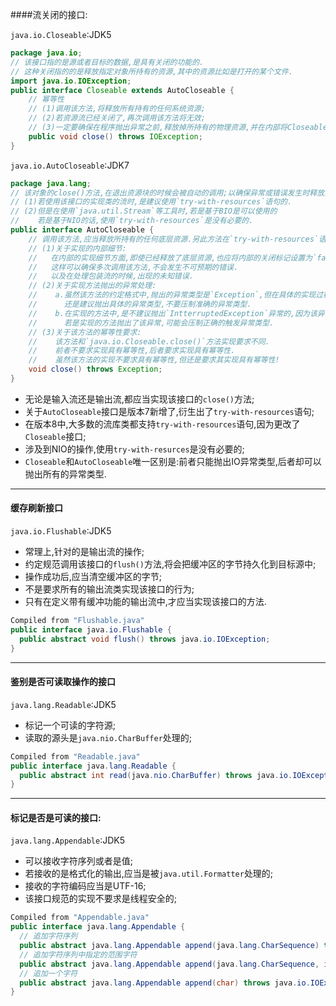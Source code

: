 ####流关闭的接口:  

`java.io.Closeable`:JDK5  
```java
package java.io;
// 该接口指的是源或者目标的数据,是具有关闭的功能的.  
// 这种关闭指的的是释放指定对象所持有的资源,其中的资源比如是打开的某个文件.  
import java.io.IOException;
public interface Closeable extends AutoCloseable {
    // 幂等性
    // (1)调用该方法,将释放所有持有的任何系统资源;  
    // (2)若资源流已经关闭了,再次调用该方法将无效;  
    // (3)一定要确保在程序抛出异常之前,释放掉所持有的物理资源,并在内部将Closeable标记为false;  
    public void close() throws IOException;
}
```  
`java.io.AutoCloseable`:JDK7  
```java
package java.lang;
// 该对象的close()方法,在退出资源块的时候会被自动的调用;以确保异常或错误发生时释放资源.  
// (1)若使用该接口的实现类的流时,是建议使用`try-with-resources`语句的.  
// (2)但是在使用`java.util.Stream`等工具时,若是基于BIO是可以使用的
//    若是基于NIO的话,使用`try-with-resources`是没有必要的.
public interface AutoCloseable {
    // 调用该方法,应当释放所持有的任何底层资源.另此方法在`try-with-resources`语句中会别自动的调用.  
    // (1)关于实现的内部细节:  
    //   在内部的实现细节方面,即使已经释放了底层资源,也应将内部的关闭标记设置为`false`.  
    //   这样可以确保多次调用该方法,不会发生不可预期的错误.
    //   以及在处理包装流的时候,出现的未知错误.  
    // (2)关于实现方法抛出的异常处理:  
    //    a.虽然该方法的约定格式中,抛出的异常类型是`Exception`,但在具体的实现过程中,
    //      还是建议抛出具体的异常类型,不要压制准确的异常类型.  
    //    b.在实现的方法中,是不建议抛出`IntterruptedException`异常的,因为该异常和线程的中断状态交互,
    //      若是实现的方法抛出了该异常,可能会压制正确的触发异常类型.
    // (3)关于该方法的幂等性要求:  
    //    该方法和`java.io.Closeable.close()`方法实现要求不同.
    //    前者不要求实现具有幂等性,后者要求实现具有幂等性.
    //    虽然该方法的实现不要求具有幂等性,但还是要求其实现具有幂等性!
    void close() throws Exception;
}
```  
- 无论是输入流还是输出流,都应当实现该接口的`close()`方法;  
- 关于`AutoCloseable`接口是版本7新增了,衍生出了`try-with-resources`语句;  
- 在版本8中,大多数的流库类都支持`try-with-resources`语句,因为更改了`Closeable`接口;  
- 涉及到NIO的操作,使用`try-with-resurces`是没有必要的;  
- `Closeable`和`AutoCloseable`唯一区别是:前者只能抛出IO异常类型,后者却可以抛出所有的异常类型.  

---

#### 缓存刷新接口

`java.io.Flushable`:JDK5  
- 常理上,针对的是输出流的操作;  
- 约定规范调用该接口的`flush()`方法,将会把缓冲区的字节持久化到目标源中;  
- 操作成功后,应当清空缓冲区的字节;  
- 不是要求所有的输出流类实现该接口的行为;  
- 只有在定义带有缓冲功能的输出流中,才应当实现该接口的方法.  

```java
Compiled from "Flushable.java"
public interface java.io.Flushable {
  public abstract void flush() throws java.io.IOException;
}
```  

---

#### 鉴别是否可读取操作的接口

`java.lang.Readable`:JDK5  
- 标记一个可读的字符源;  
- 读取的源头是`java.nio.CharBuffer`处理的;  

```java
Compiled from "Readable.java"
public interface java.lang.Readable {
  public abstract int read(java.nio.CharBuffer) throws java.io.IOException;
}
```

---

#### 标记是否是可读的接口:  

`java.lang.Appendable`:JDK5  
- 可以接收字符序列或者是值;  
- 若接收的是格式化的输出,应当是被`java.util.Formatter`处理的;  
- 接收的字符编码应当是UTF-16;  
- 该接口规范的实现不要求是线程安全的;  

```java
Compiled from "Appendable.java"
public interface java.lang.Appendable {
  // 追加字符序列
  public abstract java.lang.Appendable append(java.lang.CharSequence) throws java.io.IOException;
  // 追加字符序列中指定的范围字符
  public abstract java.lang.Appendable append(java.lang.CharSequence, int, int) throws java.io.IOException;
  // 追加一个字符
  public abstract java.lang.Appendable append(char) throws java.io.IOException;
}
```  

